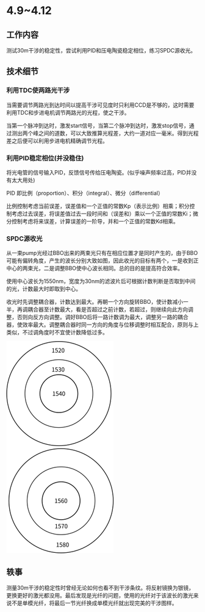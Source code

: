 # 4.9~4.12

## 工作内容

测试30m干涉的稳定性，尝试利用PID和压电陶瓷稳定相位，练习SPDC源收光。

## 技术细节

### 利用TDC使两路光干涉

当需要调节两路光到达时间以提高干涉可见度时只利用CCD是不够的，这时需要利用TDC和步进电机调节两路光的光程，使之干涉。

当第一个脉冲到达时，激发start信号，当第二个脉冲到达时，激发stop信号，通过测出两个峰之间的道数，可以大致推算光程差，大约一道对应一毫米。得到光程差之后便可以利用步进电机精确调节光程。

### 利用PID稳定相位(并没稳住)

将光电管的信号输入PID，反馈信号传给压电陶瓷。(似乎噪声频率过高，PID并没有太大用处)

PID 即比例（proportion）、积分（integral）、微分（differential）

比例控制考虑当前误差，误差值和一个正值的常数Kp（表示比例）相乘；积分控制考虑过去误差，将误差值过去一段时间和（误差和）乘以一个正值的常数Ki；微分控制考虑将来误差，计算误差的一阶导，并和一个正值的常数Kd相乘。

### SPDC源收光

从一束pump光经过BBO出来的两束光只有在相应位置才是同时产生的，由于BBO可能有偏转角度，产生的波长分别大致如图，因此收光的目标有两个，一是收到正中心的两束光，二是调整BBO使中心波长相同。总的目的是提高符合效率。

使用中心波长为1550nm，宽度为30nm的滤波片后可根据计数判断是否取到中间的光，计数最大时即取到中心。

收光时先调整耦合器，计数达到最大。再朝一个方向旋转BBO，使计数减小一半，再调耦合器至计数最大，看是否超过之前计数，若超过，则继续向此方向调整，否则向反方向调整。调好BBO后将一路计数调为最大，调整另一路的耦合器，使效率最大。调整耦合器时同一方向的角度与位移调整时相互配合，原则与上类似，不过调角度时不宜使计数降低过多。

![setspdc](../image/setspdc.png)

## 轶事

测量30m干涉的稳定性时曾经无论如何也看不到干涉条纹。将反射镜换为银镜，更换更好的激光都没用。最后发现是光纤的问题，使用的光纤对于该波长的激光来说不是单模光纤，将最后一节光纤换成单模光纤就出现完美的干涉图样。